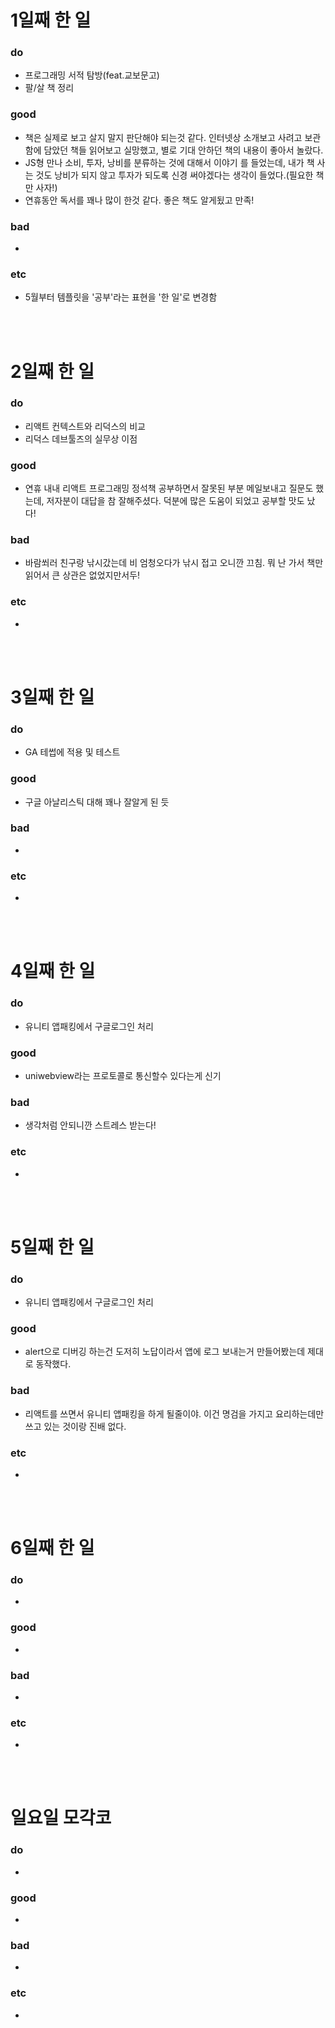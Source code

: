 # 1일째 한 일 
### do
- 프로그래밍 서적 탐방(feat.교보문고)
- 팔/살 책 정리

### good
- 책은 실제로 보고 살지 말지 판단해야 되는것 같다. 인터넷상 소개보고 사려고 보관함에 담았던 책들 읽어보고 실망했고, 별로 기대 안하던 책의 내용이 좋아서 놀랐다.
- JS형 만나 소비, 투자, 낭비를 분류하는 것에 대해서 이야기 를 들었는데, 내가 책 사는 것도 낭비가 되지 않고 투자가 되도록 신경 써야겠다는 생각이 들었다.(필요한 책만 사자!)
- 연휴동안 독서를 꽤나 많이 한것 같다. 좋은 책도 알게됬고 만족!

### bad
- 

### etc
- 5월부터 템플릿을 '공부'라는 표현을 '한 일'로 변경함

<br /><br />

# 2일째 한 일 
### do
- 리액트 컨텍스트와 리덕스의 비교
- 리덕스 데브툴즈의 실무상 이점

### good
- 연휴 내내 리액트 프로그래밍 정석책 공부하면서 잘못된 부분 메일보내고 질문도 했는데, 저자분이 대답을 참 잘해주셨다. 덕분에 많은 도움이 되었고 공부할 맛도 났다!

### bad
- 바람쐬러 친구랑 낚시갔는데 비 엄청오다가 낚시 접고 오니깐 끄침. 뭐 난 가서 책만 읽어서 큰 상관은 없었지만서두! 

### etc
-

<br /><br />

# 3일째 한 일 
### do
- GA 테썹에 적용 및 테스트

### good
- 구글 아날리스틱 대해 꽤나 잘알게 된 듯

### bad
-

### etc
-

<br /><br />

# 4일째 한 일 
### do
- 유니티 앱패킹에서 구글로그인 처리

### good
- uniwebview라는 프로토콜로 통신할수 있다는게 신기

### bad
- 생각처럼 안되니깐 스트레스 받는다!

### etc
- 

<br /><br />

# 5일째 한 일 
### do
- 유니티 앱패킹에서 구글로그인 처리

### good
- alert으로 디버깅 하는건 도저히 노답이라서 앱에 로그 보내는거 만들어봤는데 제대로 동작했다.

### bad
- 리액트를 쓰면서 유니티 앱패킹을 하게 될줄이야. 이건 명검을 가지고 요리하는데만 쓰고 있는 것이랑 진배 없다.

### etc
- 

<br /><br />

# 6일째 한 일 
### do
-

### good
-
 
### bad
-

### etc
-

<br /><br />

# 일요일 모각코
### do
-

### good
-

### bad
- 

### etc
-

<br /><br />


